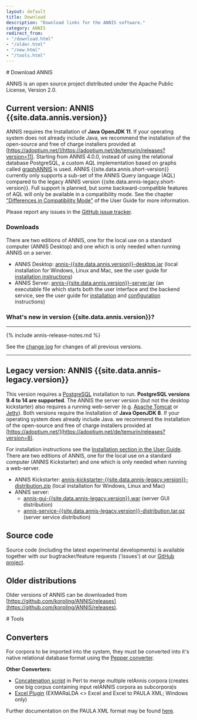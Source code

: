 ```yaml
---
layout: default
title: Download
description: "Download links for the ANNIS software."
category: ANNIS
redirect_from:
- "/download.html"
- "/older.html"
- "/new.html"
- "/tools.html"
---
```


<div class="page-header">
# Download ANNIS
</div>

ANNIS is an open source project
distributed under the Apache Public License, Version 2.0. 


## Current version: ANNIS {{site.data.annis.version}}

ANNIS requires the Installation of **Java OpenJDK 11**. If your operating system does not already include Java, 
we recommend the installation of the open-source and free of charge installers provided at [https://adoptium.net/](https://adoptium.net/de/temurin/releases?version=11).
Starting from ANNIS 4.0.0, instead of using the relational database PostgreSQL, a custom AQL implementation based on graphs called [graphANNIS](https://github.com/korpling/graphANNIS) is used.
ANNIS {{site.data.annis.short-version}} currently only supports a sub-set of the ANNIS Query language (AQL) compared to the legacy ANNIS version {{site.data.annis-legacy.short-version}}.
Full support is planned, but some backward-compatible features of AQL will only be available in a compatibility mode.
See the chapter ["Differences in Compatibility Mode"](http://korpling.github.io/ANNIS/{{site.data.annis.short-version}}/user-guide/aql/compatibility-mode.html) of the User Guide for more information.

Please report any issues in the [GitHub issue tracker](https://github.com/korpling/ANNIS/issues).


### Downloads

There are two editions of ANNIS, one for the local use on a standard computer (ANNIS Desktop) and one which is only needed when running ANNIS on  a server.

- ANNIS Desktop: [<i class="fa fa-download"></i> annis-{{site.data.annis.version}}-desktop.jar](https://github.com/korpling/ANNIS/releases/download/v{{site.data.annis.version}}/annis-{{site.data.annis.version}}-desktop.jar) (local installation for Windows, Linux and Mac, see the user guide for [installation instructions](http://korpling.github.io/ANNIS/{{site.data.annis.short-version}}/user-guide/installation/desktop.html))
- ANNIS Server: [<i class="fa fa-download"></i> annis-{{site.data.annis.version}}-server.jar](https://github.com/korpling/ANNIS/releases/download/v{{site.data.annis.version}}/annis-{{site.data.annis.version}}-server.jar) (an executable file which starts both the user interface and the backend service, see the user guide for [installation](http://korpling.github.io/ANNIS/{{site.data.annis.short-version}}/user-guide/installation/server.html) and [configuration](http://korpling.github.io/ANNIS/{{site.data.annis.short-version}}/user-guide/configuration/index.html) instructions)


### What's new in version {{site.data.annis.version}}?

---

{% include annis-release-notes.md %}

See the [change log](https://raw.githubusercontent.com/korpling/ANNIS/main/CHANGELOG.md) for changes of all previous versions.

---



## Legacy version: ANNIS {{site.data.annis-legacy.version}}

This version requires a [PostgreSQL](http://www.postgresql.org/) installation to run. 
**PostgreSQL versions 9.4 to 14 are supported**.
The ANNIS the server version (but not the desktop kickstarter) also requires a running web-server (e.g. [Apache Tomcat](http://tomcat.apache.org/) or [Jetty](https://www.eclipse.org/jetty/)).
Both versions require the Installation of **Java OpenJDK 8**. If your operating system does already include Java. we recommend the installation of the open-source and free of charge installers provided at [https://adoptium.net/](https://adoptium.net/de/temurin/releases?version=8).

For installation instructions see the [<i class="fa fa-book"></i> Installation section in the User Guide](http://korpling.github.io/ANNIS/{{site.data.annis-legacy.short-version}}/user-guide/installation.html). 
There are two editions of ANNIS, one for the local use on a standard computer (ANNIS Kickstarter) and one which is only needed when running a web-server.

- ANNIS Kickstarter: [annis-kickstarter-{{site.data.annis-legacy.version}}-distribution.zip](https://github.com/korpling/ANNIS/releases/download/annis-{{site.data.annis-legacy.version}}/annis-kickstarter-{{site.data.annis-legacy.version}}-distribution.zip) (local installation for Windows, Linux and Mac)
- ANNIS server:
  - [annis-gui-{{site.data.annis-legacy.version}}.war](https://github.com/korpling/ANNIS/releases/download/annis-{{site.data.annis-legacy.version}}/annis-gui-{{site.data.annis-legacy.version}}.war) (server GUI distribution)
  - [annis-service-{{site.data.annis-legacy.version}}-distribution.tar.gz](https://github.com/korpling/ANNIS/releases/download/annis-{{site.data.annis-legacy.version}}/annis-service-{{site.data.annis-legacy.version}}-distribution.tar.gz) (server service distribution)  


## Source code


Source code (including the latest experimental developments) is available 
together with our bugtracker/feature requests ('issues') at our [<i class="fa fa-github"></i> GitHub project](http://github.com/korpling/ANNIS).


## Older distributions

Older versions of ANNIS can be downloaded from [https://github.com/korpling/ANNIS/releases](https://github.com/korpling/ANNIS/releases).


<div class="page-header">
# Tools
</div>

## Converters

For corpora to be imported
into the system, they must be converted into it's
native relational database format using the [Pepper converter](../pepper/index.html). 

**Other Converters:**

- [Concatenation script](resources/catRelAnnis.pl) in Perl to merge multiple relAnnis corpora (creates one big corpus containing input relANNIS corpora as subcorpora)s
- [Excel Plugin](https://github.com/amir-zeldes/XLAddIns) (EXMARaLDA <> Excel and Excel to PAULA XML; Windows only)

Further documentation on the PAULA XML format may be found [here](http://www.sfb632.uni-potsdam.de/en/paula.html).
